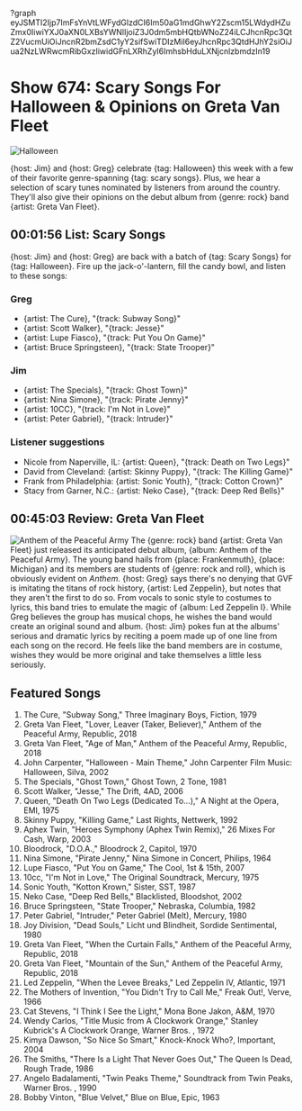 ?graph eyJSMTI2Ijp7ImFsYnVtLWFydGlzdCI6Im50aG1mdGhwY2Zscm15LWdydHZuZmx0IiwiYXJ0aXN0LXBsYWNlIjoiZ3J0dm5mbHQtbWNoZ24iLCJhcnRpc3QtZ2VucmUiOiJncnR2bmZsdC1yY2sifSwiTDIzMiI6eyJhcnRpc3QtdHJhY2siOiJua2NzLWRwcmRibGxzIiwidGFnLXRhZyI6ImhsbHduLXNjcnlzbmdzIn19

# Show 674: Scary Songs For Halloween & Opinions on Greta Van Fleet

![Halloween](https://sound-images.s3.amazonaws.com/images/2018/halloween.jpg)

{host: Jim} and {host: Greg} celebrate {tag: Halloween} this week with a few of their favorite genre-spanning {tag: scary songs}. Plus, we hear a selection of scary tunes nominated by listeners from around the country. They'll also give their opinions on the debut album from {genre: rock} band {artist: Greta Van Fleet}.


## 00:01:56 List: Scary Songs 
{host: Jim} and {host: Greg} are back with a batch of {tag: Scary Songs} for {tag: Halloween}. Fire up the jack-o'-lantern, fill the candy bowl, and listen to these songs:  

### Greg
- {artist: The Cure}, "{track: Subway Song}"
- {artist: Scott Walker}, "{track: Jesse}"
- {artist: Lupe Fiasco}, "{track: Put You On Game}"
- {artist: Bruce Springsteen}, "{track: State Trooper}"

### Jim
- {artist: The Specials}, "{track: Ghost Town}"
- {artist: Nina Simone}, "{track: Pirate Jenny}"
- {artist: 10CC}, "{track: I'm Not in Love}"
- {artist: Peter Gabriel}, "{track: Intruder}"

###  Listener suggestions
- Nicole from Naperville, IL: {artist: Queen}, "{track: Death on Two Legs}"
- David from Cleveland: {artist: Skinny Puppy}, "{track: The Killing Game}" 
- Frank from Philadelphia: {artist: Sonic Youth}, "{track: Cotton Crown}"
- Stacy from Garner, N.C.: {artist: Neko Case}, "{track: Deep Red Bells}"

## 00:45:03 Review: Greta Van Fleet
![Anthem of the Peaceful Army](https://is3-ssl.mzstatic.com/image/thumb/Music118/v4/2f/b7/80/2fb780a1-311d-fd78-0fa2-d6ae17900a96/source/600x600bb.jpg "646178956/1435351050")
The {genre: rock} band {artist: Greta Van Fleet} just released its anticipated debut album, {album: Anthem of the Peaceful Army}. The young band hails from {place: Frankenmuth}, {place: Michigan} and its members are students of {genre: rock and roll}, which is obviously evident on *Anthem*. {host: Greg} says there's no denying that GVF is imitating the titans of rock history, {artist: Led Zeppelin}, but notes that they aren't the first to do so. From vocals to sonic style to costumes to lyrics, this band tries to emulate the magic of {album: Led Zeppelin I}. While Greg believes the group has musical chops, he wishes the band would create an original sound and album. {host: Jim} pokes fun at the albums' serious and dramatic lyrics by reciting a poem made up of one line from each song on the record. He feels like the band members are in costume, wishes they would be more original and take themselves a little less seriously.



## Featured Songs

1. The Cure, "Subway Song," Three Imaginary Boys, Fiction, 1979
1. Greta Van Fleet, "Lover, Leaver (Taker, Believer)," Anthem of the Peaceful Army, Republic, 2018
1. Greta Van Fleet, "Age of Man," Anthem of the Peaceful Army, Republic, 2018
1. John Carpenter, "Halloween - Main Theme," John Carpenter Film Music: Halloween, Silva, 2002
1. The Specials, "Ghost Town," Ghost Town, 2 Tone, 1981
1. Scott Walker, "Jesse," The Drift, 4AD, 2006
1. Queen, "Death On Two Legs (Dedicated To...)," A Night at the Opera, EMI, 1975
1. Skinny Puppy, "Killing Game," Last Rights, Nettwerk, 1992
1. Aphex Twin, "Heroes Symphony (Aphex Twin Remix)," 26 Mixes For Cash, Warp, 2003
1. Bloodrock, "D.O.A.," Bloodrock 2, Capitol, 1970
1. Nina Simone, "Pirate Jenny," Nina Simone in Concert, Philips, 1964
1. Lupe Fiasco, "Put You on Game," The Cool, 1st & 15th, 2007
1. 10cc, "I'm Not in Love," The Original Soundtrack, Mercury, 1975
1. Sonic Youth, "Kotton Krown," Sister, SST, 1987
1. Neko Case, "Deep Red Bells," Blacklisted, Bloodshot, 2002
1. Bruce Springsteen, "State Trooper," Nebraska, Columbia, 1982
1. Peter Gabriel, "Intruder," Peter Gabriel (Melt), Mercury, 1980
1. Joy Division, "Dead Souls," Licht und Blindheit, Sordide Sentimental, 1980
1. Greta Van Fleet, "When the Curtain Falls," Anthem of the Peaceful Army, Republic, 2018
1. Greta Van Fleet, "Mountain of the Sun," Anthem of the Peaceful Army, Republic, 2018
1. Led Zeppelin, "When the Levee Breaks," Led Zeppelin IV, Atlantic, 1971
1. The Mothers of Invention, "You Didn't Try to Call Me," Freak Out!, Verve, 1966
1. Cat Stevens, "I Think I See the Light," Mona Bone Jakon, A&M, 1970
1. Wendy Carlos, "Title Music from A Clockwork Orange," Stanley Kubrick's A Clockwork Orange, Warner Bros. , 1972
1. Kimya Dawson, "So Nice So Smart," Knock-Knock Who?, Important, 2004
1. The Smiths, "There Is a Light That Never Goes Out," The Queen Is Dead, Rough Trade, 1986
1. Angelo Badalamenti, "Twin Peaks Theme," Soundtrack from Twin Peaks, Warner Bros. , 1990
1. Bobby Vinton, "Blue Velvet," Blue on Blue, Epic, 1963